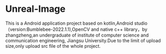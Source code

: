 # Unreal-Image
This is a Android application project based on kotlin,Android studio（version:Bumblebee-2022.1.1),OpenCV and native c++ library，by zhangzheng,an undergraduate of institute of computer science and communication engineering, Jiangsu University.Due to the limit of upload size,only upload src file of the whole project.
